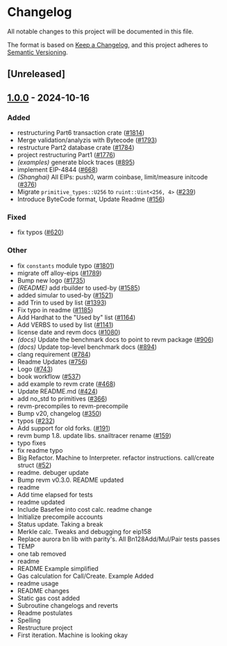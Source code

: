 # Changelog

All notable changes to this project will be documented in this file.

The format is based on [Keep a Changelog](https://keepachangelog.com/en/1.0.0/),
and this project adheres to [Semantic Versioning](https://semver.org/spec/v2.0.0.html).

## [Unreleased]

## [1.0.0](https://github.com/Kuly14/revm/releases/tag/revm-specification-v1.0.0) - 2024-10-16

### Added

- restructuring Part6 transaction crate ([#1814](https://github.com/Kuly14/revm/pull/1814))
- Merge validation/analyzis with Bytecode ([#1793](https://github.com/Kuly14/revm/pull/1793))
- restructure Part2 database crate ([#1784](https://github.com/Kuly14/revm/pull/1784))
- project restructuring Part1 ([#1776](https://github.com/Kuly14/revm/pull/1776))
- *(examples)* generate block traces ([#895](https://github.com/Kuly14/revm/pull/895))
- implement EIP-4844 ([#668](https://github.com/Kuly14/revm/pull/668))
- *(Shanghai)* All EIPs: push0, warm coinbase, limit/measure initcode ([#376](https://github.com/Kuly14/revm/pull/376))
- Migrate `primitive_types::U256` to `ruint::Uint<256, 4>` ([#239](https://github.com/Kuly14/revm/pull/239))
- Introduce ByteCode format, Update Readme ([#156](https://github.com/Kuly14/revm/pull/156))

### Fixed

- fix typos ([#620](https://github.com/Kuly14/revm/pull/620))

### Other

- fix `constants` module typo ([#1801](https://github.com/Kuly14/revm/pull/1801))
- migrate off alloy-eips ([#1789](https://github.com/Kuly14/revm/pull/1789))
- Bump new logo ([#1735](https://github.com/Kuly14/revm/pull/1735))
- *(README)* add rbuilder to used-by ([#1585](https://github.com/Kuly14/revm/pull/1585))
- added simular to used-by ([#1521](https://github.com/Kuly14/revm/pull/1521))
- add Trin to used by list ([#1393](https://github.com/Kuly14/revm/pull/1393))
- Fix typo in readme ([#1185](https://github.com/Kuly14/revm/pull/1185))
- Add Hardhat to the "Used by" list ([#1164](https://github.com/Kuly14/revm/pull/1164))
- Add VERBS to used by list ([#1141](https://github.com/Kuly14/revm/pull/1141))
- license date and revm docs ([#1080](https://github.com/Kuly14/revm/pull/1080))
- *(docs)* Update the benchmark docs to point to revm package ([#906](https://github.com/Kuly14/revm/pull/906))
- *(docs)* Update top-level benchmark docs ([#894](https://github.com/Kuly14/revm/pull/894))
- clang requirement ([#784](https://github.com/Kuly14/revm/pull/784))
- Readme Updates ([#756](https://github.com/Kuly14/revm/pull/756))
- Logo ([#743](https://github.com/Kuly14/revm/pull/743))
- book workflow ([#537](https://github.com/Kuly14/revm/pull/537))
- add example to revm crate ([#468](https://github.com/Kuly14/revm/pull/468))
- Update README.md ([#424](https://github.com/Kuly14/revm/pull/424))
- add no_std to primitives ([#366](https://github.com/Kuly14/revm/pull/366))
- revm-precompiles to revm-precompile
- Bump v20, changelog ([#350](https://github.com/Kuly14/revm/pull/350))
- typos ([#232](https://github.com/Kuly14/revm/pull/232))
- Add support for old forks. ([#191](https://github.com/Kuly14/revm/pull/191))
- revm bump 1.8. update libs. snailtracer rename ([#159](https://github.com/Kuly14/revm/pull/159))
- typo fixes
- fix readme typo
- Big Refactor. Machine to Interpreter. refactor instructions. call/create struct ([#52](https://github.com/Kuly14/revm/pull/52))
- readme. debuger update
- Bump revm v0.3.0. README updated
- readme
- Add time elapsed for tests
- readme updated
- Include Basefee into cost calc. readme change
- Initialize precompile accounts
- Status update. Taking a break
- Merkle calc. Tweaks and debugging for eip158
- Replace aurora bn lib with parity's. All Bn128Add/Mul/Pair tests passes
- TEMP
- one tab removed
- readme
- README Example simplified
- Gas calculation for Call/Create. Example Added
- readme usage
- README changes
- Static gas cost added
- Subroutine changelogs and reverts
- Readme postulates
- Spelling
- Restructure project
- First iteration. Machine is looking okay
